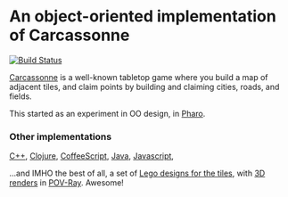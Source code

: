 # An object-oriented implementation of Carcassonne

[![Build Status](https://travis-ci.org/cdlm/pharo-carcassonne.svg?branch=master)](https://travis-ci.org/cdlm/pharo-carcassonne)

[Carcassonne](http://www.hans-im-glueck.de/english/) is a well-known tabletop
game where you build a map of adjacent tiles, and claim points by building and
claiming cities, roads, and fields.

This started as an experiment in OO design, in [Pharo](http://pharo.org).

### Other implementations

[C++](https://github.com/ThomasHermans/Carcassonne),
[Clojure](https://github.com/djui/carcassonne),
[CoffeeScript](https://github.com/josherich/carcassonne),
[Java](https://github.com/svenmeys/Carcassonne),
[Javascript](https://github.com/andreasonny83/carcassonne-scoreboard-client),

…and IMHO the best of all, a set
of [Lego designs for the tiles](https://github.com/iamcal/lego-carcassonne),
with [3D renders](http://www.iamcal.com/lego-carcassonne/)
in [POV-Ray](http://povray.org). Awesome!
